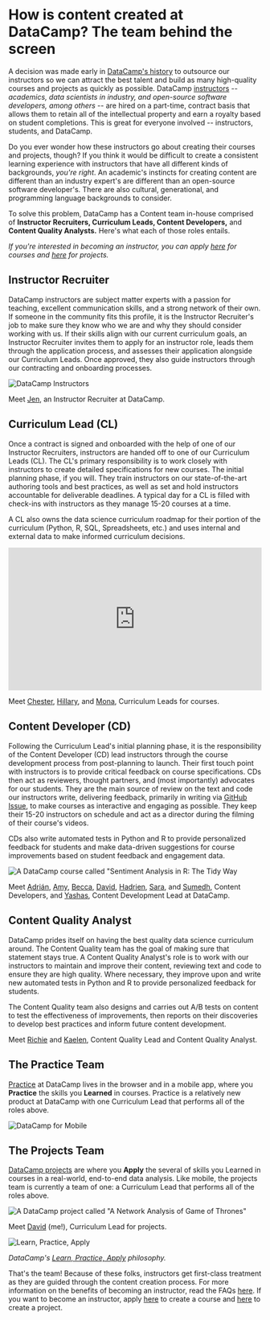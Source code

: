 # How is content created at DataCamp? The team behind the screen

A decision was made early in [DataCamp's history](https://www.datacamp.com/about) to outsource our instructors so we can attract the best talent and build as many high-quality courses and projects as quickly as possible. DataCamp [instructors](https://www.datacamp.com/create) -- _academics, data scientists in industry, and open-source software developers, among others_ -- are hired on a part-time, contract basis that allows them to retain all of the intellectual property and earn a royalty based on student completions. This is great for everyone involved -- instructors, students, and DataCamp.

Do you ever wonder how these instructors go about creating their courses and projects, though? If you think it would be difficult to create a consistent learning experience with instructors that have all different kinds of backgrounds, _you're right_. An academic's instincts for creating content are different than an industry expert's are different than an open-source software developer's. There are also cultural, generational, and programming language backgrounds to consider.

To solve this problem, DataCamp has a Content team in-house comprised of **Instructor Recruiters, Curriculum Leads, Content Developers,** and **Content Quality Analysts.** Here's what each of those roles entails.

_If you're interested in becoming an instructor, you can apply [here](https://boards.greenhouse.io/datacamp/jobs/1267314) for courses and [here](https://boards.greenhouse.io/datacamp/jobs/1289131) for projects._

## Instructor Recruiter

DataCamp instructors are subject matter experts with a passion for teaching, excellent communication skills, and a strong network of their own. If someone in the community fits this profile, it is the Instructor Recruiter's job to make sure they know who we are and why they should consider working with us. If their skills align with our current curriculum goals, an Instructor Recruiter invites them to apply for an instructor role, leads them through the application process, and assesses their application alongside our Curriculum Leads. Once approved, they also guide instructors through our contracting and onboarding processes.

![DataCamp Instructors](img/instructors.png)

Meet [Jen](https://www.linkedin.com/in/brickerjennifer/), an Instructor Recruiter at DataCamp.

## Curriculum Lead (CL)

Once a contract is signed and onboarded with the help of one of our Instructor Recruiters, instructors are handed off to one of our Curriculum Leads (CL). The CL's primary responsibility is to work closely with instructors to create detailed specifications for new courses. The initial planning phase, if you will. They train instructors on our state-of-the-art authoring tools and best practices, as well as set and hold instructors accountable for deliverable deadlines. A typical day for a CL is filled with check-ins with instructors as they manage 15-20 courses at a time.

A CL also owns the data science curriculum roadmap for their portion of the curriculum (Python, R, SQL, Spreadsheets, etc.) and uses internal and external data to make informed curriculum decisions.

<div style="width:100%;height:0px;position:relative;padding-bottom:56.250%;"><iframe src="https://streamable.com/s/wvuua/aixcru" frameborder="0" width="100%" height="100%" allowfullscreen style="width:100%;height:100%;position:absolute;left:0px;top:0px;overflow:hidden;"></iframe></div>

Meet [Chester](https://www.linkedin.com/in/chesterismay), [Hillary](https://www.linkedin.com/in/hillary-green-lerman-39894b18/), and [Mona](https://www.linkedin.com/in/mona-khalil/), Curriculum Leads for courses.

## Content Developer (CD)

Following the Curriculum Lead's initial planning phase, it is the responsibility of the Content Developer (CD) lead instructors through the course development process from post-planning to launch. Their first touch point with instructors is to provide critical feedback on course specifications. CDs then act as reviewers, thought partners, and (most importantly) advocates for our students. They are the main source of review on the text and code our instructors write, delivering feedback, primarily in writing via [GitHub Issue](https://guides.github.com/features/issues/), to make courses as interactive and engaging as possible. They keep their 15-20 instructors on schedule and act as a director during the filming of their course's videos.

CDs also write automated tests in Python and R to provide personalized feedback for students and make data-driven suggestions for course improvements based on student feedback and engagement data.

![A DataCamp course called "Sentiment Analysis in R: The Tidy Way](img/course.png)

Meet [Adrián](https://www.linkedin.com/in/adrian-soto/), [Amy](https://www.linkedin.com/in/amy-peterson-6143ba137/), [Becca](https://www.linkedin.com/in/beccarobins/), [David](https://www.linkedin.com/in/dcamposliz/), [Hadrien](https://www.linkedin.com/in/hadrienlacroix/), [Sara](https://www.linkedin.com/in/sarabillen/), and [Sumedh](https://www.linkedin.com/in/psumedh/), Content Developers, and [Yashas](https://www.linkedin.com/in/yashasroy/), Content Development Lead at DataCamp.

## Content Quality Analyst

DataCamp prides itself on having the best quality data science curriculum around. The Content Quality team has the goal of making sure that statement stays true. A Content Quality Analyst's role is to work with our instructors to maintain and improve their content, reviewing text and code to ensure they are high quality. Where necessary, they improve upon and write new automated tests in Python and R to provide personalized feedback for students.

The Content Quality team also designs and carries out A/B tests on content to test the effectiveness of improvements, then reports on their discoveries to develop best practices and inform future content development.

Meet [Richie](https://www.linkedin.com/in/richierocks/) and [Kaelen](https://www.linkedin.com/in/kaelen-medeiros-b0aab547/), Content Quality Lead and Content Quality Analyst.

## The Practice Team

[Practice](https://www.datacamp.com/community/blog/practice-mode-arrives-on-mobile) at DataCamp lives in the browser and in a mobile app, where you **Practice** the skills you **Learned** in courses. Practice is a relatively new product at DataCamp with one Curriculum Lead that performs all of the roles above.

![DataCamp for Mobile](http://res.cloudinary.com/dyd911kmh/image/upload/f_auto,q_auto:best/v1516206921/image6_gvchcq.png)

## The Projects Team

[DataCamp projects](https://www.datacamp.com/projects) are where you **Apply** the several of skills you Learned in courses in a real-world, end-to-end data analysis. Like mobile, the projects team is currently a team of one: a Curriculum Lead that performs all of the roles above.

![A DataCamp project called "A Network Analysis of Game of Thrones"](img/project.png)

Meet [David](https://www.linkedin.com/in/davidventuri/) (me!), Curriculum Lead for projects.

![Learn, Practice, Apply](img/learn_practice_apply.png)

_DataCamp's [Learn, Practice, Apply](https://www.datacamp.com/community/blog/datacamp-the-plan) philosophy._

That's the team! Because of these folks, instructors get first-class treatment as they are guided through the content creation process. For more information on the benefits of becoming an instructor, read the FAQs [here](datacamp.com/create). If you want to become an instructor, apply [here](https://boards.greenhouse.io/datacamp/jobs/1267314) to create a course and [here](https://boards.greenhouse.io/datacamp/jobs/1289131) to create a project.
